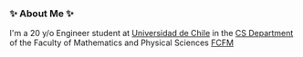 ### ✨ About Me ✨
I'm a 20 y/o Engineer student at [Universidad de Chile](https://uchile.cl) in the [CS Department](https://www.dcc.uchile.cl) of the Faculty of Mathematics and Physical Sciences [FCFM](https://ingenieria.uchile.cl)

<!--
**MelonSodaCat/MelonSodaCat** is a ✨ _special_ ✨ repository because its `README.md` (this file) appears on your GitHub profile.

Here are some ideas to get you started:

- 🔭 I’m currently working on ...
- 🌱 I’m currently learning ...
- 👯 I’m looking to collaborate on ...
- 🤔 I’m looking for help with ...
- 💬 Ask me about ...
- 📫 How to reach me: ...
- 😄 Pronouns: ...
- ⚡ Fun fact: ...
-->
